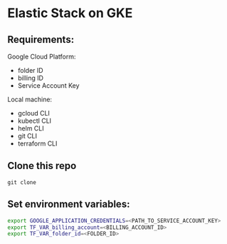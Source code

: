 # Elastic Stack on GKE

## Requirements:
Google Cloud Platform:
- folder ID
- billing ID
- Service Account Key

Local machine:
- gcloud CLI
- kubectl CLI
- helm CLI
- git CLI
- terraform CLI

## Clone this repo

```
git clone
```

## Set environment variables:

```sh
export GOOGLE_APPLICATION_CREDENTIALS=<PATH_TO_SERVICE_ACCOUNT_KEY>
export TF_VAR_billing_account=<BILLING_ACCOUNT_ID>
export TF_VAR_folder_id=<FOLDER_ID>
```
